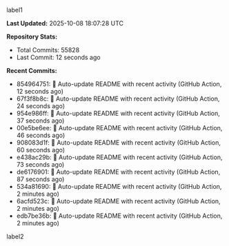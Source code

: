 
label1 
<!-- ACTIVITY_START -->
**Last Updated:** 2025-10-08 18:07:28 UTC

**Repository Stats:**
- Total Commits: 55828
- Last Commit: 12 seconds ago

**Recent Commits:**
- 854964751: 🤖 Auto-update README with recent activity (GitHub Action, 12 seconds ago)
- 67f3f8b8c: 🤖 Auto-update README with recent activity (GitHub Action, 24 seconds ago)
- 954e986ff: 🤖 Auto-update README with recent activity (GitHub Action, 37 seconds ago)
- 00e5be6ee: 🤖 Auto-update README with recent activity (GitHub Action, 46 seconds ago)
- 908083d1f: 🤖 Auto-update README with recent activity (GitHub Action, 60 seconds ago)
- e438ac29b: 🤖 Auto-update README with recent activity (GitHub Action, 73 seconds ago)
- de6176901: 🤖 Auto-update README with recent activity (GitHub Action, 87 seconds ago)
- 534a81690: 🤖 Auto-update README with recent activity (GitHub Action, 2 minutes ago)
- 6acfd523c: 🤖 Auto-update README with recent activity (GitHub Action, 2 minutes ago)
- edb7be36b: 🤖 Auto-update README with recent activity (GitHub Action, 2 minutes ago)
<!-- ACTIVITY_END -->

label2
